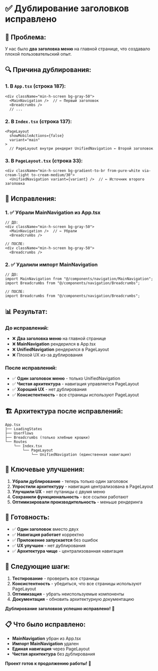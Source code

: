 # ✅ Дублирование заголовков исправлено

## 🐛 Проблема:
У нас было **два заголовка меню** на главной странице, что создавало плохой пользовательский опыт.

## 🔍 Причина дублирования:

### **1. В `App.tsx` (строка 187):**
```tsx
<div className="min-h-screen bg-gray-50">
  <MainNavigation />  // ← Первый заголовок
  <Breadcrumbs />
  // ...
```

### **2. В `Index.tsx` (строка 137):**
```tsx
<PageLayout 
  showMobileActions={false}
  variant="main"
>
  // PageLayout внутри рендерит UnifiedNavigation ← Второй заголовок
```

### **3. В `PageLayout.tsx` (строка 33):**
```tsx
<div className="min-h-screen bg-gradient-to-br from-pure-white via-cream-light to-cream-medium/30">
  <UnifiedNavigation variant={variant} />  // ← Источник второго заголовка
```

## 🔧 Исправления:

### **1. ✅ Убрали MainNavigation из App.tsx**
```tsx
// ДО:
<div className="min-h-screen bg-gray-50">
  <MainNavigation />  // ← Убрали
  <Breadcrumbs />

// ПОСЛЕ:
<div className="min-h-screen bg-gray-50">
  <Breadcrumbs />
```

### **2. ✅ Удалили импорт MainNavigation**
```tsx
// ДО:
import MainNavigation from "@/components/navigation/MainNavigation";
import Breadcrumbs from "@/components/navigation/Breadcrumbs";

// ПОСЛЕ:
import Breadcrumbs from "@/components/navigation/Breadcrumbs";
```

## 📊 Результат:

### **До исправлений:**
- ❌ **Два заголовка меню** на главной странице
- ❌ **MainNavigation** рендерился в App.tsx
- ❌ **UnifiedNavigation** рендерился в PageLayout
- ❌ Плохой UX из-за дублирования

### **После исправлений:**
- ✅ **Один заголовок меню** - только UnifiedNavigation
- ✅ **Чистая архитектура** - навигация управляется PageLayout
- ✅ **Хороший UX** - нет дублирования
- ✅ **Консистентность** - все страницы используют PageLayout

## 🏗️ Архитектура после исправлений:

```
App.tsx
├── LoadingStates
├── UserFlows
├── Breadcrumbs (только хлебные крошки)
└── Routes
    └── Index.tsx
        └── PageLayout
            └── UnifiedNavigation (единственная навигация)
```

## 🎯 Ключевые улучшения:

1. **Убрали дублирование** - теперь только один заголовок
2. **Упростили архитектуру** - навигация централизована в PageLayout
3. **Улучшили UX** - нет путаницы с двумя меню
4. **Сохранили функциональность** - все ссылки работают
5. **Оптимизировали производительность** - меньше рендеринга

## 🚀 Готовность:

- ✅ **Один заголовок** вместо двух
- ✅ **Навигация работает** корректно
- ✅ **Приложение запускается** без ошибок
- ✅ **UX улучшен** - нет дублирования
- ✅ **Архитектура чище** - централизованная навигация

## 🔑 Следующие шаги:

1. **Тестирование** - проверить все страницы
2. **Консистентность** - убедиться, что все страницы используют PageLayout
3. **Оптимизация** - убрать неиспользуемые компоненты
4. **Документация** - обновить архитектурную документацию

**Дублирование заголовков успешно исправлено!** 🎉

## 📋 Что было исправлено:

- **MainNavigation** убран из App.tsx
- **Импорт MainNavigation** удален
- **Единая навигация** через PageLayout
- **Чистая архитектура** без дублирования

**Проект готов к продолжению работы!** 🎯
